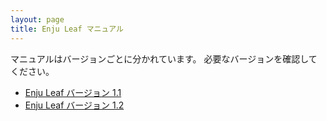 ```yaml
---
layout: page
title: Enju Leaf マニュアル
---
```

マニュアルはバージョンごとに分かれています。
必要なバージョンを確認してください。

* [Enju Leaf バージョン 1.1](1.1/)
* [Enju Leaf バージョン 1.2](1.2/)
